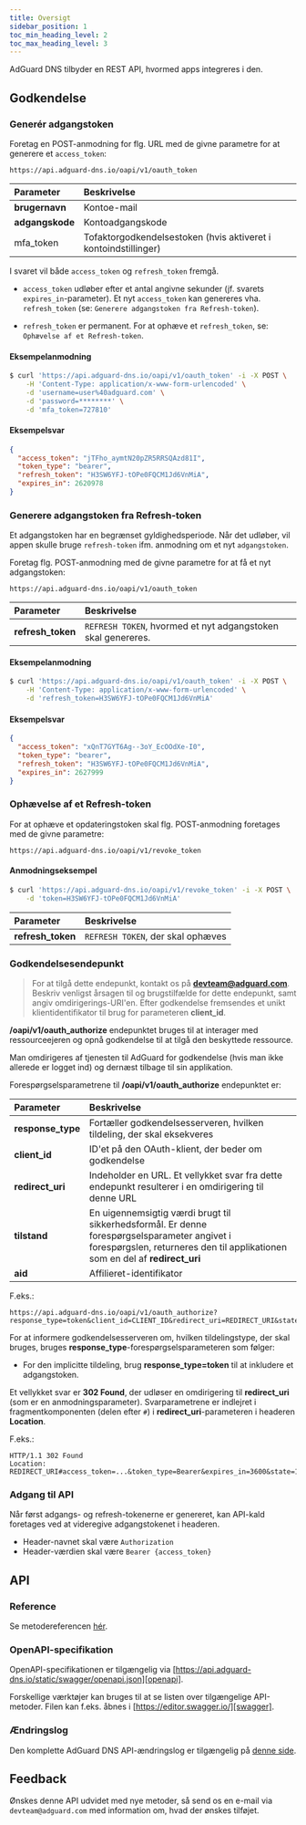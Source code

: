 ```yaml
---
title: Oversigt
sidebar_position: 1
toc_min_heading_level: 2
toc_max_heading_level: 3
---
```


<!--
    API info is from here:
    https://api.adguard-dns.io/static/api/API.md
-->

AdGuard DNS tilbyder en REST API, hvormed apps integreres i den.

## Godkendelse

### Generér adgangstoken

Foretag en POST-anmodning for flg. URL med de givne parametre for at generere et `access_token`:

`https://api.adguard-dns.io/oapi/v1/oauth_token`

| Parameter       | Beskrivelse                                                     |
|:--------------- |:--------------------------------------------------------------- |
| **brugernavn**  | Kontoe-mail                                                     |
| **adgangskode** | Kontoadgangskode                                                |
| mfa_token       | Tofaktorgodkendelsestoken (hvis aktiveret i kontoindstillinger) |

I svaret vil både `access_token` og `refresh_token` fremgå.

- `access_token` udløber efter et antal angivne sekunder (jf. svarets `expires_in`-parameter). Et nyt `access_token` kan genereres vha. `refresh_token` (se: `Generere adgangstoken fra Refresh-token`).

- `refresh_token` er permanent. For at ophæve et `refresh_token`, se: `Ophævelse af et Refresh-token`.

#### Eksempelanmodning

```bash
$ curl 'https://api.adguard-dns.io/oapi/v1/oauth_token' -i -X POST \
    -H 'Content-Type: application/x-www-form-urlencoded' \
    -d 'username=user%40adguard.com' \
    -d 'password=********' \
    -d 'mfa_token=727810'
```

#### Eksempelsvar

```json
{
  "access_token": "jTFho_aymtN20pZR5RRSQAzd81I",
  "token_type": "bearer",
  "refresh_token": "H3SW6YFJ-tOPe0FQCM1Jd6VnMiA",
  "expires_in": 2620978
}
```

### Generere adgangstoken fra Refresh-token

Et adgangstoken har en begrænset gyldighedsperiode. Når det udløber, vil appen skulle bruge `refresh-token` ifm. anmodning om et nyt `adgangstoken`.

Foretag flg. POST-anmodning med de givne parametre for at få et nyt adgangstoken:

`https://api.adguard-dns.io/oapi/v1/oauth_token`

| Parameter         | Beskrivelse                                                  |
|:----------------- |:------------------------------------------------------------ |
| **refresh_token** | `REFRESH TOKEN`, hvormed et nyt adgangstoken skal genereres. |

#### Eksempelanmodning

```bash
$ curl 'https://api.adguard-dns.io/oapi/v1/oauth_token' -i -X POST \
    -H 'Content-Type: application/x-www-form-urlencoded' \
    -d 'refresh_token=H3SW6YFJ-tOPe0FQCM1Jd6VnMiA'
```

#### Eksempelsvar

```json
{
  "access_token": "xQnT7GYT6Ag--3oY_EcOOdXe-I0",
  "token_type": "bearer",
  "refresh_token": "H3SW6YFJ-tOPe0FQCM1Jd6VnMiA",
  "expires_in": 2627999
}
```

### Ophævelse af et Refresh-token

For at ophæve et opdateringstoken skal flg. POST-anmodning foretages med de givne parametre:

`https://api.adguard-dns.io/oapi/v1/revoke_token`

#### Anmodningseksempel

```bash
$ curl 'https://api.adguard-dns.io/oapi/v1/revoke_token' -i -X POST \
    -d 'token=H3SW6YFJ-tOPe0FQCM1Jd6VnMiA'
```

| Parameter         | Beskrivelse                       |
|:----------------- |:--------------------------------- |
| **refresh_token** | `REFRESH TOKEN`, der skal ophæves |

### Godkendelsesendepunkt

> For at tilgå dette endepunkt, kontakt os på **devteam@adguard.com**. Beskriv venligst årsagen til og brugstilfælde for dette endepunkt, samt angiv omdirigerings-URI'en. Efter godkendelse fremsendes et unikt klientidentifikator til brug for parameteren **client_id**.

**/oapi/v1/oauth_authorize** endepunktet bruges til at interager med ressourceejeren og opnå godkendelse til at tilgå den beskyttede ressource.

Man omdirigeres af tjenesten til AdGuard for godkendelse (hvis man ikke allerede er logget ind) og dernæst tilbage til sin applikation.

Forespørgselsparametrene til **/oapi/v1/oauth_authorize** endepunktet er:

| Parameter         | Beskrivelse                                                                                                                                                                  |
|:----------------- |:---------------------------------------------------------------------------------------------------------------------------------------------------------------------------- |
| **response_type** | Fortæller godkendelsesserveren, hvilken tildeling, der skal eksekveres                                                                                                       |
| **client_id**     | ID'et på den OAuth-klient, der beder om godkendelse                                                                                                                          |
| **redirect_uri**  | Indeholder en URL. Et vellykket svar fra dette endepunkt resulterer i en omdirigering til denne URL                                                                          |
| **tilstand**      | En uigennemsigtig værdi brugt til sikkerhedsformål. Er denne forespørgselsparameter angivet i forespørgslen, returneres den til applikationen som en del af **redirect_uri** |
| **aid**           | Affilieret-identifikator                                                                                                                                                     |

F.eks.:

```http request
https://api.adguard-dns.io/oapi/v1/oauth_authorize?response_type=token&client_id=CLIENT_ID&redirect_uri=REDIRECT_URI&state=1jbmuc0m9WTr1T6dOO82
```

For at informere godkendelsesserveren om, hvilken tildelingstype, der skal bruges, bruges **response_type**-forespørgselsparameteren som følger:

- For den implicitte tildeling, brug **response_type=token** til at inkludere et adgangstoken.

Et vellykket svar er **302 Found**, der udløser en omdirigering til **redirect_uri** (som er en anmodningsparameter). Svarparametrene er indlejret i fragmentkomponenten (delen efter `#`) i **redirect_uri**-parameteren i headeren **Location**.

F.eks.:

```http request
HTTP/1.1 302 Found
Location: REDIRECT_URI#access_token=...&token_type=Bearer&expires_in=3600&state=1jbmuc0m9WTr1T6dOO82
```

### Adgang til API

Når først adgangs- og refresh-tokenerne er genereret, kan API-kald foretages ved at videregive adgangstokenet i headeren.

- Header-navnet skal være `Authorization`
- Header-værdien skal være `Bearer {access_token}`

## API

### Reference

Se metodereferencen [hér](reference.md).

### OpenAPI-specifikation

OpenAPI-specifikationen er tilgængelig via [https://api.adguard-dns.io/static/swagger/openapi.json][openapi].

Forskellige værktøjer kan bruges til at se listen over tilgængelige API-metoder. Filen kan f.eks. åbnes i [https://editor.swagger.io/][swagger].

### Ændringslog

Den komplette AdGuard DNS API-ændringslog er tilgængelig på [denne side](private-dns/api/changelog.md).

## Feedback

Ønskes denne API udvidet med nye metoder, så send os en e-mail via `devteam@adguard.com` med information om, hvad der ønskes tilføjet.

[openapi]: https://api.adguard-dns.io/static/swagger/openapi.json
[swagger]: https://editor.swagger.io/

